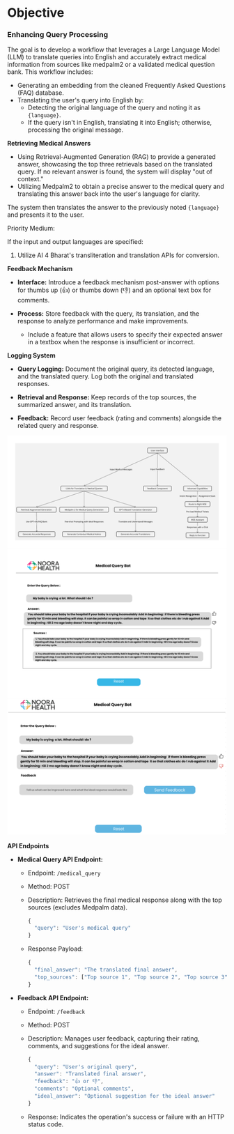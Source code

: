 # Objective

### Enhancing Query Processing

The goal is to develop a workflow that leverages a Large Language Model (LLM) to translate queries into English and accurately extract medical information from sources like medpalm2 or a validated medical question bank. This workflow includes:

- Generating an embedding from the cleaned Frequently Asked Questions (FAQ) database.
- Translating the user's query into English by:
  - Detecting the original language of the query and noting it as `{language}`.
  - If the query isn't in English, translating it into English; otherwise, processing the original message.

**Retrieving Medical Answers**

- Using Retrieval-Augmented Generation (RAG) to provide a generated answer, showcasing the top three retrievals based on the translated query. If no relevant answer is found, the system will display "out of context."
- Utilizing Medpalm2 to obtain a precise answer to the medical query and translating this answer back into the user's language for clarity.

The system then translates the answer to the previously noted `{language}` and presents it to the user.

Priority Medium:

If the input and output languages are specified:

1. Utilize AI 4 Bharat's transliteration and translation APIs for conversion.

**Feedback Mechanism**

- **Interface:** Introduce a feedback mechanism post-answer with options for thumbs up (👍) or thumbs down (👎) and an optional text box for comments.
- **Process:** Store feedback with the query, its translation, and the response to analyze performance and make improvements.

  - Include a feature that allows users to specify their expected answer in a textbox when the response is insufficient or incorrect.

**Logging System**

- **Query Logging:** Document the original query, its detected language, and the translated query. Log both the original and translated responses.
- **Retrieval and Response:** Keep records of the top sources, the summarized answer, and its translation.

- **Feedback:** Record user feedback (rating and comments) alongside the related query and response.

![Untitled](img/image2.png)
![Untitled](img/image1.png)
![Untitled](img/image3.png)

**API Endpoints**

- **Medical Query API Endpoint:**

  - Endpoint: `/medical_query`
  - Method: POST
  - Description: Retrieves the final medical response along with the top sources (excludes Medpalm data).

    ```jsx
    {
      "query": "User's medical query"
    }
    ```

  - Response Payload:

    ```jsx
    {
      "final_answer": "The translated final answer",
      "top_sources": ["Top source 1", "Top source 2", "Top source 3"]
    }
    ```

- **Feedback API Endpoint:**

  - Endpoint: `/feedback`
  - Method: POST
  - Description: Manages user feedback, capturing their rating, comments, and suggestions for the ideal answer.

    ```jsx
    {
      "query": "User's original query",
      "answer": "Translated final answer",
      "feedback": "👍 or 👎",
      "comments": "Optional comments",
      "ideal_answer": "Optional suggestion for the ideal answer"
    }
    ```

  - Response: Indicates the operation's success or failure with an HTTP status code.
